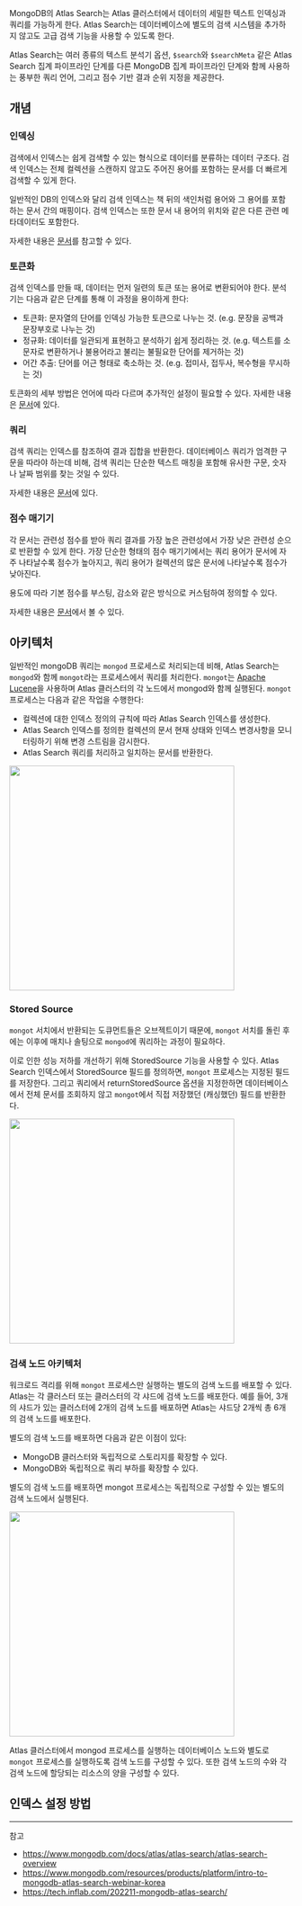 MongoDB의 Atlas Search는 Atlas 클러스터에서 데이터의 세밀한 텍스트 인덱싱과 쿼리를 가능하게 한다. Atlas Search는 데이터베이스에 별도의 검색 시스템을 추가하지 않고도 고급 검색 기능을 사용할 수 있도록 한다.

Atlas Search는 여러 종류의 텍스트 분석기 옵션, `$search`와 `$searchMeta` 같은 Atlas Search 집계 파이프라인 단계를 다른 MongoDB 집계 파이프라인 단계와 함께 사용하는 풍부한 쿼리 언어, 그리고 점수 기반 결과 순위 지정을 제공한다.

## 개념
### 인덱싱

검색에서 인덱스는 쉽게 검색할 수 있는 형식으로 데이터를 분류하는 데이터 구조다. 검색 인덱스는 전체 컬렉션을 스캔하지 않고도 주어진 용어를 포함하는 문서를 더 빠르게 검색할 수 있게 한다. 

일반적인 DB의 인덱스와 달리 검색 인덱스는 책 뒤의 색인처럼 용어와 그 용어를 포함하는 문서 간의 매핑이다. 검색 인덱스는 또한 문서 내 용어의 위치와 같은 다른 관련 메타데이터도 포함한다.

자세한 내용은 [문서](https://www.mongodb.com/docs/atlas/atlas-search/atlas-search-overview/#std-label-fts-about-indexing)를 참고할 수 있다.
  
### 토큰화

검색 인덱스를 만들 때, 데이터는 먼저 일련의 토큰 또는 용어로 변환되어야 한다. 분석기는 다음과 같은 단계를 통해 이 과정을 용이하게 한다:

- 토큰화: 문자열의 단어를 인덱싱 가능한 토큰으로 나누는 것. (e.g. 문장을 공백과 문장부호로 나누는 것)
- 정규화: 데이터를 일관되게 표현하고 분석하기 쉽게 정리하는 것. (e.g. 텍스트를 소문자로 변환하거나 불용어라고 불리는 불필요한 단어를 제거하는 것)
- 어간 추출: 단어를 어근 형태로 축소하는 것. (e.g. 접미사, 접두사, 복수형을 무시하는 것)

토큰화의 세부 방법은 언어에 따라 다르며 추가적인 설정이 필요할 수 있다. 자세한 내용은 [문서](https://www.mongodb.com/docs/atlas/atlas-search/analyzers/#std-label-analyzers-ref)에 있다.

### 쿼리

검색 쿼리는 인덱스를 참조하여 결과 집합을 반환한다. 데이터베이스 쿼리가 엄격한 구문을 따라야 하는데 비해, 검색 쿼리는 단순한 텍스트 매칭을 포함해 유사한 구문, 숫자나 날짜 범위를 찾는 것일 수 있다.

자세한 내용은 [문서](https://www.mongodb.com/docs/atlas/atlas-search/atlas-search-overview/#std-label-fts-about-queries)에 있다.

### 점수 매기기

각 문서는 관련성 점수를 받아 쿼리 결과를 가장 높은 관련성에서 가장 낮은 관련성 순으로 반환할 수 있게 한다. 가장 단순한 형태의 점수 매기기에서는 쿼리 용어가 문서에 자주 나타날수록 점수가 높아지고, 쿼리 용어가 컬렉션의 많은 문서에 나타날수록 점수가 낮아진다. 

용도에 따라 기본 점수를 부스팅, 감소와 같은 방식으로 커스텀하여 정의할 수 있다. 

자세한 내용은 [문서](https://www.mongodb.com/docs/atlas/atlas-search/scoring/#std-label-scoring-ref)에서 볼 수 있다.

## 아키텍처

일반적인 mongoDB 쿼리는 `mongod` 프로세스로 처리되는데 비해, Atlas Search는 `mongod`와 함께 `mongot`라는 프로세스에서 쿼리를 처리한다. `mongot`는 [Apache Lucene](https://lucene.apache.org/)을 사용하며 Atlas 클러스터의 각 노드에서 mongod와 함께 실행된다. `mongot` 프로세스는 다음과 같은 작업을 수행한다:

- 컬렉션에 대한 인덱스 정의의 규칙에 따라 Atlas Search 인덱스를 생성한다.
- Atlas Search 인덱스를 정의한 컬렉션의 문서 현재 상태와 인덱스 변경사항을 모니터링하기 위해 변경 스트림을 감시한다.
- Atlas Search 쿼리를 처리하고 일치하는 문서를 반환한다.

<img src="https://github.com/user-attachments/assets/470af67a-17f0-48f1-a012-b77f56469777" style="height: 400px"/>

### Stored Source

`mongot` 서치에서 반환되는 도큐먼트들은 오브젝트이기 때문에, `mongot` 서치를 돌린 후에는 이후에 매치나 솔팅으로 `mongod`에 쿼리하는 과정이 필요하다.

이로 인한 성능 저하를 개선하기 위해 StoredSource 기능을 사용할 수 있다. Atlas Search 인덱스에서 StoredSource 필드를 정의하면, `mongot` 프로세스는 지정된 필드를 저장한다. 그리고 쿼리에서 returnStoredSource 옵션을 지정한하면 데이터베이스에서 전체 문서를 조회하지 않고 `mongot`에서 직접 저장했던 (캐싱했던) 필드를 반환한다.

<img src="https://github.com/user-attachments/assets/b040ef79-0e97-435c-9e8a-75a0e210c22b" style="height: 400px"/>

### 검색 노드 아키텍처

워크로드 격리를 위해 `mongot` 프로세스만 실행하는 별도의 검색 노드를 배포할 수 있다. Atlas는 각 클러스터 또는 클러스터의 각 샤드에 검색 노드를 배포한다. 예를 들어, 3개의 샤드가 있는 클러스터에 2개의 검색 노드를 배포하면 Atlas는 샤드당 2개씩 총 6개의 검색 노드를 배포한다.

별도의 검색 노드를 배포하면 다음과 같은 이점이 있다:

- MongoDB 클러스터와 독립적으로 스토리지를 확장할 수 있다.
- MongoDB와 독립적으로 쿼리 부하를 확장할 수 있다.

별도의 검색 노드를 배포하면 mongot 프로세스는 독립적으로 구성할 수 있는 별도의 검색 노드에서 실행된다.

<img src="https://github.com/user-attachments/assets/9f39a0ba-a115-4834-b65d-68eb66a0aa7c" style="height: 400px"/>

Atlas 클러스터에서 mongod 프로세스를 실행하는 데이터베이스 노드와 별도로 `mongot` 프로세스를 실행하도록 검색 노드를 구성할 수 있다. 또한 검색 노드의 수와 각 검색 노드에 할당되는 리소스의 양을 구성할 수 있다.

## 인덱스 설정 방법

---
참고
- https://www.mongodb.com/docs/atlas/atlas-search/atlas-search-overview
- https://www.mongodb.com/resources/products/platform/intro-to-mongodb-atlas-search-webinar-korea
- https://tech.inflab.com/202211-mongodb-atlas-search/